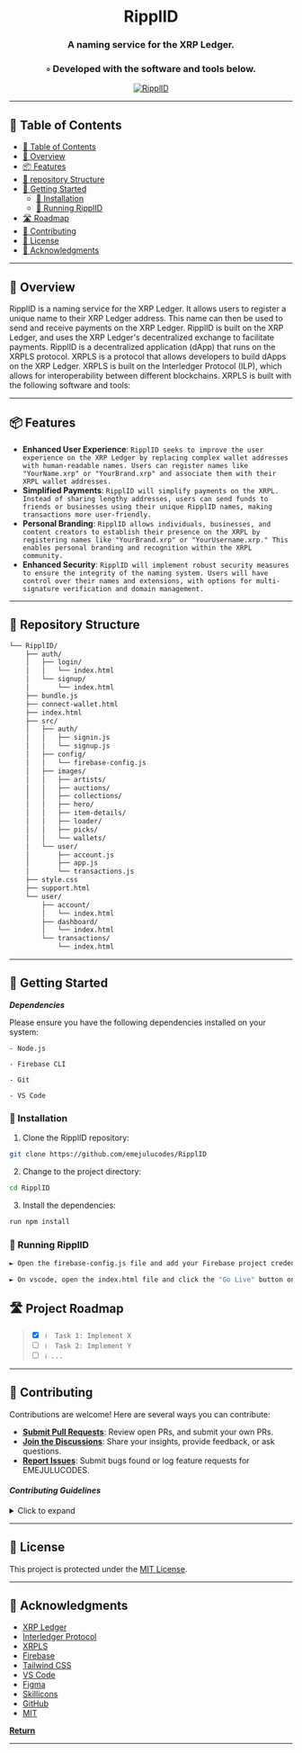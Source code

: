 <!---->

<div align="center">
    <h1>RipplID</h1>
    <h3>A naming service for the XRP Ledger.</h3>
    <h3>◦ Developed with the software and tools below.</h3>
</div>

<p align="center">
  <a href="https://skillicons.dev">
    <img src=https://skillicons.dev/icons?i=html,css,javascript,tailwind,firebase,github,vscode,figma alt="RipplID">
  </a>
</p>

---

## 📖 Table of Contents
- [📖 Table of Contents](#-table-of-contents)
- [📍 Overview](#-overview)
- [📦 Features](#-features)
- [📂 repository Structure](#-repository-structure)
- [🚀 Getting Started](#-getting-started)
    - [🔧 Installation](#-installation)
    - [🤖 Running RipplID](#-running-RipplID)
- [🛣 Roadmap](#-roadmap)
- [🤝 Contributing](#-contributing)
- [📄 License](#-license)
- [👏 Acknowledgments](#-acknowledgments)

---


## 📍 Overview

RipplID is a naming service for the XRP Ledger. It allows users to register a unique name to their XRP Ledger address. This name can then be used to send and receive payments on the XRP Ledger. RipplID is built on the XRP Ledger, and uses the XRP Ledger's decentralized exchange to facilitate payments. RipplID is a decentralized application (dApp) that runs on the XRPLS protocol. XRPLS is a protocol that allows developers to build dApps on the XRP Ledger. XRPLS is built on the Interledger Protocol (ILP), which allows for interoperability between different blockchains. XRPLS is built with the following software and tools:

---

## 📦 Features

- **Enhanced User Experience**: `RipplID seeks to improve the user experience on the XRP Ledger by replacing complex wallet addresses with human-readable names. Users can register names like "YourName.xrp" or "YourBrand.xrp" and associate them with their XRPL wallet addresses.`
- **Simplified Payments**: `RipplID will simplify payments on the XRPL. Instead of sharing lengthy addresses, users can send funds to friends or businesses using their unique RipplID names, making transactions more user-friendly.`
- **Personal Branding**: `RipplID allows individuals, businesses, and content creators to establish their presence on the XRPL by registering names like "YourBrand.xrp" or "YourUsername.xrp." This enables personal branding and recognition within the XRPL community.`
- **Enhanced Security**: `RipplID will implement robust security measures to ensure the integrity of the naming system. Users will have control over their names and extensions, with options for multi-signature verification and domain management.`

---


## 📂 Repository Structure

```sh
└── RipplID/
    ├── auth/
    │   ├── login/
    │   │   └── index.html
    │   └── signup/
    │       └── index.html
    ├── bundle.js
    ├── connect-wallet.html
    ├── index.html
    ├── src/
    │   ├── auth/
    │   │   ├── signin.js
    │   │   └── signup.js
    │   ├── config/
    │   │   └── firebase-config.js
    │   ├── images/
    │   │   ├── artists/
    │   │   ├── auctions/
    │   │   ├── collections/
    │   │   ├── hero/
    │   │   ├── item-details/
    │   │   ├── loader/
    │   │   ├── picks/
    │   │   └── wallets/
    │   └── user/
    │       ├── account.js
    │       ├── app.js
    │       └── transactions.js
    ├── style.css
    ├── support.html
    └── user/
        ├── account/
        │   └── index.html
        ├── dashboard/
        │   └── index.html
        └── transactions/
            └── index.html

```

---


## 🚀 Getting Started

***Dependencies***

Please ensure you have the following dependencies installed on your system:

`- Node.js`

`- Firebase CLI`

`- Git`

`- VS Code`

### 🔧 Installation

1. Clone the RipplID repository:
```sh
git clone https://github.com/emejulucodes/RipplID
```

2. Change to the project directory:
```sh
cd RipplID
```

3. Install the dependencies:
```sh
run npm install
```

### 🤖 Running RipplID

```sh
► Open the firebase-config.js file and add your Firebase project credentials.
```

```sh
► On vscode, open the index.html file and click the "Go Live" button on the bottom right corner.
```


## 🛣 Project Roadmap

> - [X] `ℹ️  Task 1: Implement X`
> - [ ] `ℹ️  Task 2: Implement Y`
> - [ ] `ℹ️ ...`


---

## 🤝 Contributing

Contributions are welcome! Here are several ways you can contribute:

- **[Submit Pull Requests](https://github.com/emejulucodes/RipplID/blob/main/CONTRIBUTING.md)**: Review open PRs, and submit your own PRs.
- **[Join the Discussions](https://github.com/emejulucodes/RipplID/discussions)**: Share your insights, provide feedback, or ask questions.
- **[Report Issues](https://github.com/emejulucodes/RipplID/issues)**: Submit bugs found or log feature requests for EMEJULUCODES.

#### *Contributing Guidelines*

<details closed>
<summary>Click to expand</summary>

1. **Fork the Repository**: Start by forking the project repository to your GitHub account.
2. **Clone Locally**: Clone the forked repository to your local machine using a Git client.
   ```sh
   git clone <your-forked-repo-url>
   ```
3. **Create a New Branch**: Always work on a new branch, giving it a descriptive name.
   ```sh
   git checkout -b new-feature-x
   ```
4. **Make Your Changes**: Develop and test your changes locally.
5. **Commit Your Changes**: Commit with a clear and concise message describing your updates.
   ```sh
   git commit -m 'Implemented new feature x.'
   ```
6. **Push to GitHub**: Push the changes to your forked repository.
   ```sh
   git push origin new-feature-x
   ```
7. **Submit a Pull Request**: Create a PR against the original project repository. Clearly describe the changes and their motivations.

Once your PR is reviewed and approved, it will be merged into the main branch.

</details>

---

## 📄 License


This project is protected under the [MIT License](https://choosealicense.com/licenses/mit/).

---

## 👏 Acknowledgments

- [XRP Ledger](https://xrpl.org/)
- [Interledger Protocol](https://interledger.org/)
- [XRPLS](https://xrpl-labs.com/xrpls/)
- [Firebase](https://firebase.google.com/)
- [Tailwind CSS](https://tailwindcss.com/)
- [VS Code](https://code.visualstudio.com/)
- [Figma](https://www.figma.com/)
- [Skillicons](https://skillicons.dev/)
- [GitHub](https://github.com/)
- [MIT](https://choosealicense.com/licenses/mit/)

[**Return**](#Top)

---